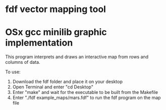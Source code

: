 # fdf vector mapping tool
# OSx gcc minilib graphic implementation
This program interprets and draws an interactive map from rows and columns of data.

To use:
1. Download the fdf folder and place it on your desktop
2. Open Terminal and enter "cd Desktop"
3. Enter "make" and wait for the executable to be built from the Makefile
4. Enter "./fdf example_maps/mars.fdf" to run the fdf program on the map file
